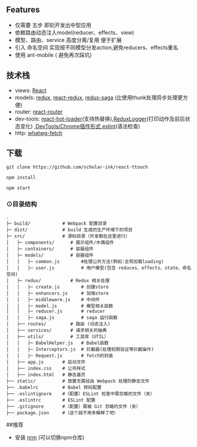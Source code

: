 ## Features
* 仅需要 五步 即刻开发出中型应用
* 依赖路由动态注入model(reducer、effects、view) 
* 模型、路由、service 高度分离/复用 便于扩展
* 引入 命名空间 实现按不同模型分发action,避免reducers、effects重名
* 使用 ant-mobile ( 避免再次踩坑)

## 技术栈
* views: [React](https://github.com/facebook/react)
* models: [redux](https://github.com/reactjs/redux), [react-redux](https://github.com/reactjs/react-redux), [redux-saga](https://github.com/yelouafi/redux-saga)  (比使用thunk处理异步处理更方便)
* router: [react-router](https://github.com/reactjs/react-router)
* dev-tools: [react-hot-loader](https://github.com/gaearon/react-hot-loader)(支持热替换),[ReduxLogger](https://github.com/evgenyrodionov/redux-logger)(打印动作及前后状态变化) ,[DevTools/Chrome插件形式](https://github.com/zalmoxisus/redux-devtools-extension),[eslint](https://github.com/eslint/eslint)(语法检查)
* http: [whatwg-fetch](https://github.com/github/fetch)


## 下载

```shell
git clone https://github.com/scholar-ink/react-ttouch

npm install

npm start
```

### <a name="tree">⊙目录结构</a>
```
.
├─ build/            # Webpack 配置目录
├─ dist/             # build 生成的生产环境下的项目
├─ src/              # 源码目录（开发都在这里进行）
│   ├─ components/      # 展示组件/木偶组件
│   ├─ containers/      # 容器组件
│   ├─ models/          # 容器组件
│   │   ├─ common.js        #处理公共方法(例如:全局加载loading)
│   │   ├─ user.js          # 用户模型(包含 reduces、effects、state、命名空间)
│   ├─ redux/           # Redux 相关处理
│   │   ├─ create.js        # 创建store
│   │   ├─ enhancers.js     # 加强store
│   │   ├─ middleware.js    # 中间件
│   │   ├─ model.js         # 模型相关函数
│   │   ├─ reducer.js       # reducer
│   │   ├─ saga.js          # saga 运行函数
│   ├── routes/         # 路由 (动态注入)
│   ├── services/       # 请求相关的抽离
│   ├── utils/          # 工具库（UTIL）
│   │   ├─ BabelHelper.js   # Babel函数
│   │   ├─ Interceptors.js  # 拦截器(处理权限验证等拦截操作)
│   │   ├─ Request.js       # fetch的封装
│   ├── app.js       # 启动文件
│   ├── index.css    # 公共样式
│   ├── index.html   # 静态基页
├── static/          # 放置无需经由 Webpack 处理的静态文件
├── .babelrc         # Babel 转码配置
├── .eslintignore    #（配置）ESLint 检查中需忽略的文件（夹）
├── .eslintrc        # ESLint 配置
├── .gitignore       #（配置）需被 Git 忽略的文件（夹）
├── package.json     #（这个就不用多解释了吧）
```


##推荐
* 安装 [nrm](http://www.tuicool.com/articles/nYjqeu) (可以切换npm仓库)  


